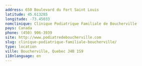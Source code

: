 ```yaml
---
address: 650 Boulevard du Fort Saint Louis
latitude: 45.613285
longitude: -73.45033
nomclinique: Clinique Podiatrique Familiale de Boucherville
pays: Canada
phone: (450) 906-3939
site: http://www.podiatredeboucherville.com
slug: clinique-podiatrique-familiale-boucherville/
type: location
ville: Boucherville, Quebec J4B 1S9
i18nlanguage: en
---
```


